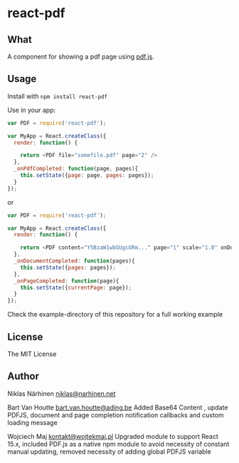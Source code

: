 react-pdf
=========

What
----

A component for showing a pdf page using [pdf.js](http://mozilla.github.io/pdf.js).

Usage
-----

Install with `npm install react-pdf`

Use in your app:

```js
var PDF = require('react-pdf');

var MyApp = React.createClass({
  render: function() {

    return <PDF file="somefile.pdf" page="2" />
  },
  _onPdfCompleted: function(page, pages){
    this.setState({page: page, pages: pages});
  }
});
```
or
```js
var PDF = require('react-pdf');

var MyApp = React.createClass({
  render: function() {

    return <PDF content="YSBzaW1wbGUgcGRm..." page="1" scale="1.0" onDocumentComplete={this._onDocumentComplete} onPageComplete={this._onPageComplete} loading={(<span>Your own loading message ...</span>)} />
  },
  _onDocumentCompleted: function(pages){
    this.setState({pages: pages});
  },
  _onPageCompleted: function(page){
    this.setState({currentPage: page});
  }
});
```

Check the example-directory of this repository for a full working example


License
-------

The MIT License

Author
------

Niklas Närhinen <niklas@narhinen.net>

Bart Van Houtte <bart.van.houtte@ading.be> Added Base64 Content , update PDFJS, document and page completion notification callbacks and custom loading message

Wojciech Maj <kontakt@wojtekmaj.pl> Upgraded module to support React 15.x, included PDF.js as a native npm module to avoid necessity of constant manual updating, removed necessity of adding global PDFJS variable